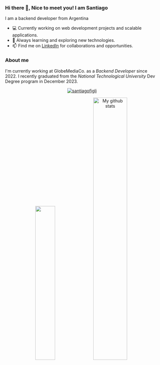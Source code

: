 ### Hi there 👋, Nice to meet you! I am Santiago

I am a backend developer from Argentina

- 💻 Currently working on web development projects and scalable applications.
- 🌱 Always learning and exploring new technologies.
- 📫 Find me on [LinkedIn]( www.linkedin.com/in/santiago-figliuolo ) for collaborations and opportunities.


### About me

I'm currently working at GlobeMediaCo. as a *Backend Developer* since 2022. I recently graduated from the *National Technological University* Dev Degree program in December 2023.



<p align="center"> <a href="https://github.com/ryo-ma/github-profile-trophy"><img src="https://github-profile-trophy.vercel.app/?username=matiasnicolasacevedo&theme=onedark" alt="santiagofigli" /></a> 
</p>
<div align="center">
  <img src="https://github-readme-stats.vercel.app/api/top-langs/?username=SantiagoFigli&layout=compact&theme=cobalt&hide_border=true" width="36%"/>
   <img src="https://github-readme-stats.vercel.app/api?username=SantiagoFigli&show_icons=true&theme=cobalt&hide_border=true" alt="My github stats" width="47%"/> 
</div>


<!--
**SantiagoFigli/SantiagoFigli** is a ✨ _special_ ✨ repository because its `README.md` (this file) appears on your GitHub profile.

Here are some ideas to get you started:

- 🔭 I’m currently working on ...
- 🌱 I’m currently learning ...
- 👯 I’m looking to collaborate on ...
- 🤔 I’m looking for help with ...
- 💬 Ask me about ...
- 📫 How to reach me: ...
- 😄 Pronouns: ...
- ⚡ Fun fact: ...
-->
